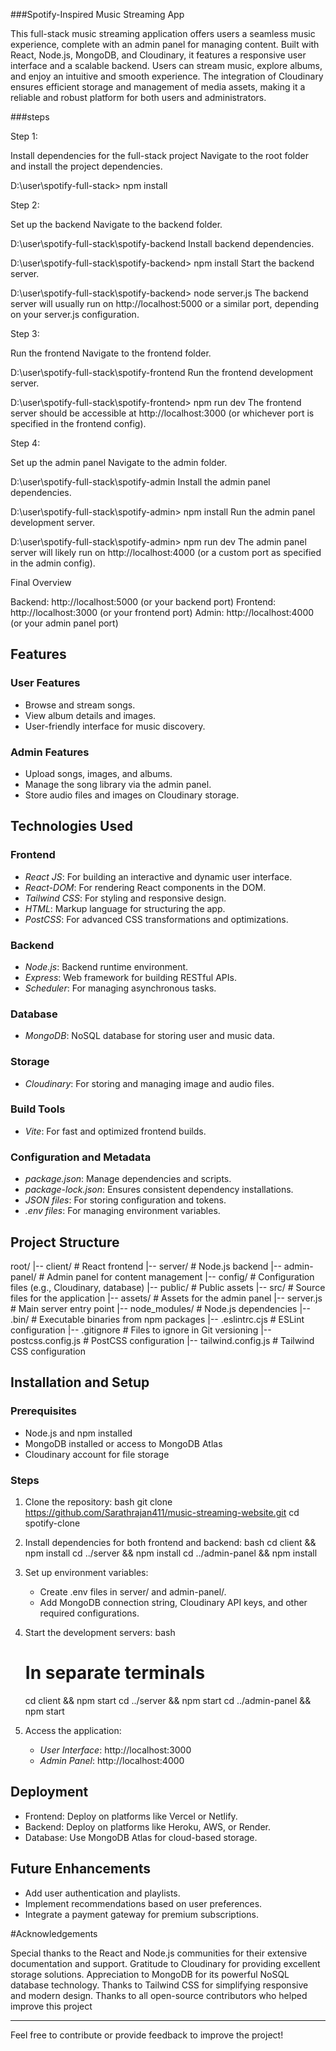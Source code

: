 ###Spotify-Inspired Music Streaming App

This full-stack music streaming application offers users a seamless music experience, complete with an admin panel for managing content. Built with React, Node.js, MongoDB, and Cloudinary, it features a responsive user interface and a scalable backend. Users can stream music, explore albums, and enjoy an intuitive and smooth experience. The integration of Cloudinary ensures efficient storage and management of media assets, making it a reliable and robust platform for both users and administrators.

###steps

Step 1: 

Install dependencies for the full-stack project
Navigate to the root folder and install the project dependencies.

D:\user\spotify-full-stack> npm install


Step 2: 

Set up the backend
Navigate to the backend folder.


D:\user\spotify-full-stack\spotify-backend
Install backend dependencies.

D:\user\spotify-full-stack\spotify-backend> npm install
Start the backend server.


D:\user\spotify-full-stack\spotify-backend> node server.js
The backend server will usually run on http://localhost:5000 or a similar port, depending on your server.js configuration.


Step 3: 

Run the frontend
Navigate to the frontend folder.


D:\user\spotify-full-stack\spotify-frontend
Run the frontend development server.


D:\user\spotify-full-stack\spotify-frontend> npm run dev
The frontend server should be accessible at http://localhost:3000 (or whichever port is specified in the frontend config).

Step 4: 

Set up the admin panel
Navigate to the admin folder.


D:\user\spotify-full-stack\spotify-admin
Install the admin panel dependencies.


D:\user\spotify-full-stack\spotify-admin> npm install
Run the admin panel development server.


D:\user\spotify-full-stack\spotify-admin> npm run dev
The admin panel server will likely run on http://localhost:4000 (or a custom port as specified in the admin config).

Final Overview

Backend: http://localhost:5000 (or your backend port)
Frontend: http://localhost:3000 (or your frontend port)
Admin: http://localhost:4000 (or your admin panel port)



## Features

### User Features

- Browse and stream songs.
- View album details and images.
- User-friendly interface for music discovery.

### Admin Features

- Upload songs, images, and albums.
- Manage the song library via the admin panel.
- Store audio files and images on Cloudinary storage.

## Technologies Used

### Frontend

- *React JS*: For building an interactive and dynamic user interface.
- *React-DOM*: For rendering React components in the DOM.
- *Tailwind CSS*: For styling and responsive design.
- *HTML*: Markup language for structuring the app.
- *PostCSS*: For advanced CSS transformations and optimizations.

### Backend

- *Node.js*: Backend runtime environment.
- *Express*: Web framework for building RESTful APIs.
- *Scheduler*: For managing asynchronous tasks.

### Database

- *MongoDB*: NoSQL database for storing user and music data.

### Storage
- *Cloudinary*: For storing and managing image and audio files.

### Build Tools
- *Vite*: For fast and optimized frontend builds.

### Configuration and Metadata
- *package.json*: Manage dependencies and scripts.
- *package-lock.json*: Ensures consistent dependency installations.
- *JSON files*: For storing configuration and tokens.
- *.env files*: For managing environment variables.

## Project Structure

root/
|-- client/               # React frontend
|-- server/               # Node.js backend
|-- admin-panel/          # Admin panel for content management
|-- config/               # Configuration files (e.g., Cloudinary, database)
|-- public/               # Public assets
|-- src/                  # Source files for the application
|-- assets/               # Assets for the admin panel
|-- server.js             # Main server entry point
|-- node_modules/         # Node.js dependencies
|-- .bin/                 # Executable binaries from npm packages
|-- .eslintrc.cjs         # ESLint configuration
|-- .gitignore            # Files to ignore in Git versioning
|-- postcss.config.js     # PostCSS configuration
|-- tailwind.config.js    # Tailwind CSS configuration


## Installation and Setup

### Prerequisites
- Node.js and npm installed
- MongoDB installed or access to MongoDB Atlas
- Cloudinary account for file storage

### Steps

1. Clone the repository:
   bash
   git clone https://github.com/Sarathrajan411/music-streaming-website.git
   cd spotify-clone
   

2. Install dependencies for both frontend and backend:
   bash
   cd client && npm install
   cd ../server && npm install
   cd ../admin-panel && npm install
   

3. Set up environment variables:
   - Create .env files in server/ and admin-panel/.
   - Add MongoDB connection string, Cloudinary API keys, and other required configurations.

4. Start the development servers:
   bash
   # In separate terminals
   cd client && npm start
   cd ../server && npm start
   cd ../admin-panel && npm start
   

5. Access the application:
   - *User Interface*: http://localhost:3000
   - *Admin Panel*: http://localhost:4000

## Deployment

- Frontend: Deploy on platforms like Vercel or Netlify.
- Backend: Deploy on platforms like Heroku, AWS, or Render.
- Database: Use MongoDB Atlas for cloud-based storage.

## Future Enhancements

- Add user authentication and playlists.
- Implement recommendations based on user preferences.
- Integrate a payment gateway for premium subscriptions.

#Acknowledgements

Special thanks to the React and Node.js communities for their extensive documentation and support.
Gratitude to Cloudinary for providing excellent storage solutions.
Appreciation to MongoDB for its powerful NoSQL database technology.
Thanks to Tailwind CSS for simplifying responsive and modern design.
Thanks to all open-source contributors who helped improve this project

---
Feel free to contribute or provide feedback to improve the project!
